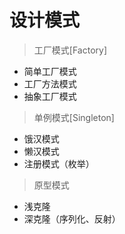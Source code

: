 # 设计模式

>工厂模式[Factory]
* 简单工厂模式
* 工厂方法模式
* 抽象工厂模式

>单例模式[Singleton]
* 饿汉模式
* 懒汉模式
* 注册模式（枚举）

>原型模式
* 浅克隆
* 深克隆（序列化、反射）